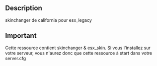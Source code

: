 ## Description
skinchanger de california pour esx_legacy
## Important
Cette ressource contient skinchanger & esx_skin. Si vous l'installez sur votre serveur, vous n'aurez donc que cette ressource à start dans votre server.cfg

